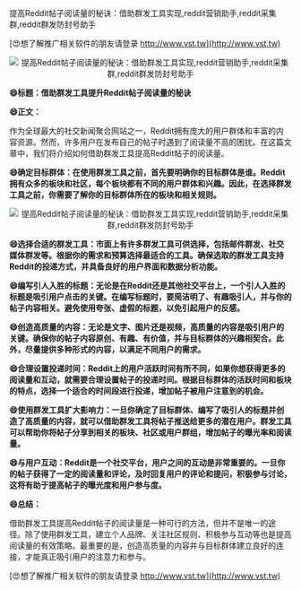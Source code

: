 提高Reddit帖子阅读量的秘诀：借助群发工具实现,reddit营销助手,reddit采集群,reddit群发防封号助手

[😍想了解推广相关软件的朋友请登录 http://www.vst.tw](http://www.vst.tw)

 <center><img src="https://vst.tw/MP4/tuiguang/png/1.png" alt="提高Reddit帖子阅读量的秘诀：借助群发工具实现,reddit营销助手,reddit采集群,reddit群发防封号助手"></center>

**😄标题：借助群发工具提升Reddit帖子阅读量的秘诀**

**😄正文：**

作为全球最大的社交新闻聚合网站之一，Reddit拥有庞大的用户群体和丰富的内容资源。然而，许多用户在发布自己的帖子时遇到了阅读量不高的困扰。在这篇文章中，我们将介绍如何借助群发工具提高Reddit帖子的阅读量。

**😄确定目标群体：在使用群发工具之前，首先要明确你的目标群体是谁。Reddit拥有众多的板块和社区，每个板块都有不同的用户群体和兴趣。因此，在选择群发工具之前，你需要了解你的目标群体所在的板块和相关规则。**

 <center><img src="https://vst.tw/MP4/tuiguang/png/8.png" alt="提高Reddit帖子阅读量的秘诀：借助群发工具实现,reddit营销助手,reddit采集群,reddit群发防封号助手"></center>

**😄选择合适的群发工具：市面上有许多群发工具可供选择，包括邮件群发、社交媒体群发等。根据你的需求和预算选择最适合的工具。确保选取的群发工具支持Reddit的投递方式，并具备良好的用户界面和数据分析功能。**

**😄编写引人入胜的标题：无论是在Reddit还是其他社交平台上，一个引人入胜的标题是吸引用户点击的关键。在编写标题时，要简洁明了、有趣吸引人，并与你的帖子内容相关。避免使用夸张、虚假的标题，以免引起用户的反感。**

**😄创造高质量的内容：无论是文字、图片还是视频，高质量的内容是吸引用户的关键。确保你的帖子内容原创、有趣、有价值，并与目标群体的兴趣相契合。此外，尽量提供多种形式的内容，以满足不同用户的需求。**

**😄合理设置投递时间：Reddit上的用户活跃时间有所不同，如果你想获得更多的阅读量和互动，就需要合理设置帖子的投递时间。根据目标群体的活跃时间和板块的特点，选择一个适合的时间段进行投递，增加帖子被用户注意到的机会。**

**😄使用群发工具扩大影响力：一旦你确定了目标群体、编写了吸引人的标题并创造了高质量的内容，就可以借助群发工具将帖子推送给更多的潜在用户。群发工具可以帮助你将帖子分享到相关的板块、社区或用户群组，增加帖子的曝光率和阅读量。**

**😄与用户互动：Reddit是一个社交平台，用户之间的互动是非常重要的。一旦你的帖子获得了一定的阅读量和评论，及时回复用户的评论和提问，积极参与讨论，这将有助于提高帖子的曝光度和用户参与度。**

**😄总结：**

借助群发工具提高Reddit帖子的阅读量是一种可行的方法，但并不是唯一的途径。除了使用群发工具，建立个人品牌、关注社区规则、积极参与互动等也是提高阅读量的有效策略。最重要的是，创造高质量的内容并与目标群体建立良好的连接，才能真正吸引用户的注意力和参与。

[😍想了解推广相关软件的朋友请登录 http://www.vst.tw](http://www.vst.tw)



